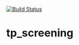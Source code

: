 [![Build Status](https://travis-ci.org/dejiD/tp_screening.svg?branch=developer)](https://travis-ci.org/dejiD/tp_screening)

# tp_screening
